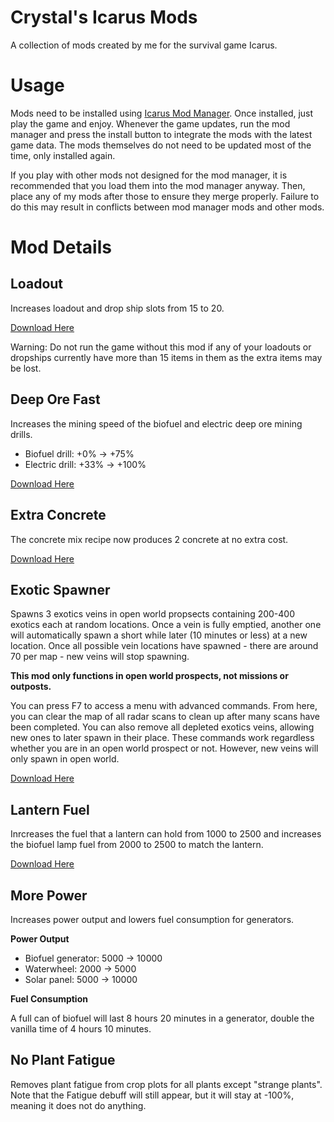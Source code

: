 # Crystal's Icarus Mods

A collection of mods created by me for the survival game Icarus.

# Usage

Mods need to be installed using [Icarus Mod Manager](https://github.com/CrystalFerrai/IcarusModManager). Once installed, just play the game and enjoy. Whenever the game updates, run the mod manager and press the install button to integrate the mods with the latest game data. The mods themselves do not need to be updated most of the time, only installed again.

If you play with other mods not designed for the mod manager, it is recommended that you load them into the mod manager anyway. Then, place any of my mods after those to ensure they merge properly. Failure to do this may result in conflicts between mod manager mods and other mods.

# Mod Details

## Loadout

Increases loadout and drop ship slots from 15 to 20.

[Download Here](https://github.com/CrystalFerrai/IcarusMods/raw/main/Loadout.zip)

Warning: Do not run the game without this mod if any of your loadouts or dropships currently have more than 15 items in them as the extra items may be lost.

## Deep Ore Fast

Increases the mining speed of the biofuel and electric deep ore mining drills.

* Biofuel drill: +0% -> +75%
* Electric drill: +33% -> +100%

[Download Here](https://github.com/CrystalFerrai/IcarusMods/raw/main/DeepOreFast.zip)

## Extra Concrete

The concrete mix recipe now produces 2 concrete at no extra cost.

[Download Here](https://github.com/CrystalFerrai/IcarusMods/raw/main/ExtraConcrete.zip)

## Exotic Spawner

Spawns 3 exotics veins in open world propsects containing 200-400 exotics each at random locations. Once a vein is fully emptied, another one will automatically spawn a short while later (10 minutes or less) at a new location. Once all possible vein locations have spawned - there are around 70 per map - new veins will stop spawning.

**This mod only functions in open world prospects, not missions or outposts.**

You can press F7 to access a menu with advanced commands. From here, you can clear the map of all radar scans to clean up after many scans have been completed. You can also remove all depleted exotics veins, allowing new ones to later spawn in their place. These commands work regardless whether you are in an open world prospect or not. However, new veins will only spawn in open world.

[Download Here](https://github.com/CrystalFerrai/IcarusMods/raw/main/ExoticSpawner.zip)

## Lantern Fuel
Inrcreases the fuel that a lantern can hold from 1000 to 2500 and increases the biofuel lamp fuel from 2000 to 2500 to match the lantern.

[Download Here](https://github.com/CrystalFerrai/IcarusMods/raw/main/LanternFuel.zip)

## More Power
Increases power output and lowers fuel consumption for generators.

**Power Output**

* Biofuel generator: 5000 -> 10000
* Waterwheel: 2000 -> 5000
* Solar panel: 5000 -> 10000

**Fuel Consumption**

A full can of biofuel will last 8 hours 20 minutes in a generator, double the vanilla time of 4 hours 10 minutes.

## No Plant Fatigue
Removes plant fatigue from crop plots for all plants except "strange plants". Note that the Fatigue debuff will still appear, but it will stay at -100%, meaning it does not do anything.